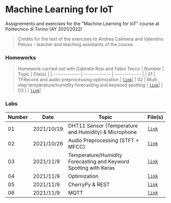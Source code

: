 # Machine Learning for IoT

Assignements and exercises for the "Machine Learning for IoT" course at Politecnico di Torino (AY 2021/2022)

> Credits for the text of the exercises to Andrea Calimera and Valentino Peluso - teacher and teaching assistants of the course.

### Homeworks
> Homework carried out with Gabriele Rosi and Fabio Tecco
| Number  | Topic  | File(s) |
| ------------- | ------------- | ------------- | 
| 01 | TFRecord and audio preprocessing optimization | [`link`](https://github.com/MatteoM95/MachineLearning4IOT/tree/master/HW1)|
| 02 | Multi step temperature/humidity forecasting and keyword spotting  | [`link`](https://github.com/MatteoM95/MachineLearning4IOT/tree/master/HW2)|
| 03 | 	| [`link`](https://github.com/MatteoM95/MachineLearning4IOT/tree/master/HW2)|


### Labs

| Number  | Date | Topic  | File(s) |
| ------------- | ------------- | ------------- | ------------- |
| 01 | 2021/10/19 | DHT11 Sensor (Temperature and Humidity) & Microphone | [`link`](https://github.com/MatteoM95/MachineLearning4IOT/tree/master/Lab_01) |
| 02 | 2021/10/26 | Audio Preprocessing (STFT + MFCC) | [`link`](https://github.com/MatteoM95/MachineLearning4IOT/tree/master/Lab_02) |
| 03 | 2021/11/9 | Temperature/Humidity Forecasting and Keyword Spotting with Keras| [`link`](https://github.com/MatteoM95/MachineLearning4IOT/tree/master/Lab_03) |
| 04 | 2021/11/9 | Optimization | [`link`](https://github.com/MatteoM95/MachineLearning4IOT/tree/master/Lab_04) |
| 05 | 2021/11/9 | CherryPy & REST | [`link`](https://github.com/MatteoM95/MachineLearning4IOT/tree/master/Lab_05) |
| 06 | 2021/11/9 | MQTT | [`link`](https://github.com/MatteoM95/MachineLearning4IOT/tree/master/Lab_06) |



